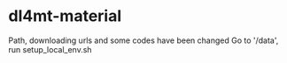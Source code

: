 # dl4mt-material
Path, downloading urls and some codes have been changed
Go to '/data', run setup_local_env.sh